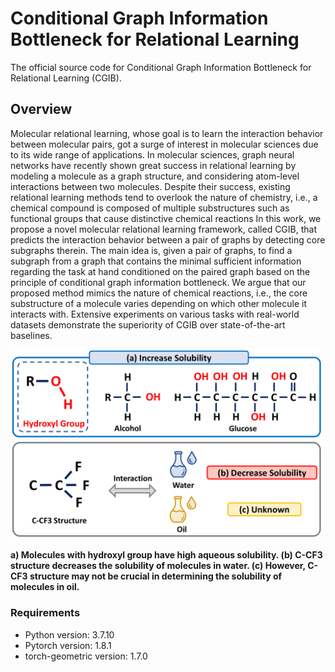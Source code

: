# Conditional Graph Information Bottleneck for Relational Learning
The official source code for Conditional Graph Information Bottleneck for Relational Learning (CGIB).


## Overview
Molecular relational learning, whose goal is to learn the interaction behavior between molecular pairs, got a surge of interest in molecular sciences due to its wide range of applications. 
In molecular sciences, graph neural networks have recently shown great success in relational learning by modeling a molecule as a graph structure, and considering atom-level interactions between two molecules.
Despite their success, existing relational learning methods tend to overlook the nature of chemistry, i.e., a chemical compound is composed of multiple substructures such as functional groups that cause distinctive chemical reactions
In this work, we propose a novel molecular relational learning framework, called CGIB, that predicts the interaction behavior between a pair of graphs by detecting core subgraphs therein.
The main idea is, given a pair of graphs, to find a subgraph from a graph that contains the minimal sufficient information regarding the task at hand conditioned on the paired graph based on the principle of conditional graph information bottleneck.
We argue that our proposed method mimics the nature of chemical reactions, i.e., the core substructure of a molecule varies depending on which other molecule it interacts with. 
Extensive experiments on various tasks with real-world datasets demonstrate the superiority of CGIB over state-of-the-art baselines.

<img src="imgs/Figure1.png" width="500px"></img> 

**a) Molecules with hydroxyl group have high aqueous solubility. (b) C-CF3 structure decreases the solubility of molecules in water. (c) However, C-CF3 structure may not be crucial in determining the solubility of molecules in oil.**

### Requirements

- Python version: 3.7.10
- Pytorch version: 1.8.1
- torch-geometric version: 1.7.0
